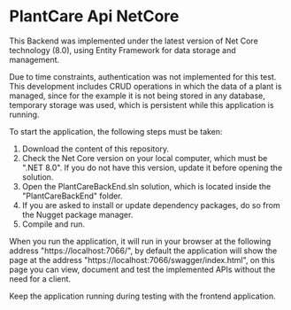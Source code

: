 # PlantCare Api NetCore

This Backend was implemented under the latest version of Net Core technology (8.0), using Entity Framework for data storage and management.

Due to time constraints, authentication was not implemented for this test. This development includes CRUD operations in which the data of a plant is managed, since for the example it is not being stored in any database, temporary storage was used, which is persistent while this application is running.

To start the application, the following steps must be taken:

1. Download the content of this repository.
2. Check the Net Core version on your local computer, which must be ".NET 8.0". If you do not have this version, update it before opening the solution.
3. Open the PlantCareBackEnd.sln solution, which is located inside the "PlantCareBackEnd" folder.
4. If you are asked to install or update dependency packages, do so from the Nugget package manager.
5. Compile and run.

When you run the application, it will run in your browser at the following address "https://localhost:7066/", by default the application will show the page at the address "https://localhost:7066/swagger/index.html", on this page you can view, document and test the implemented APIs without the need for a client.

Keep the application running during testing with the frontend application.
